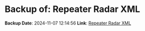 # Backup of: Repeater Radar XML

**Backup Date**: 2024-11-07 12:14:56
**Link**: [Repeater Radar XML](https://przemienniki.net/export/radar.xml)

